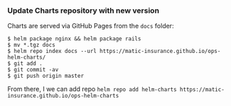 ### Update Charts repository with new version

Charts are served via GitHub Pages from the `docs` folder:

```console
$ helm package nginx && helm package rails
$ mv *.tgz docs
$ helm repo index docs --url https://matic-insurance.github.io/ops-helm-charts/
$ git add .
$ git commit -av
$ git push origin master
```

From there, I we can add repo `helm repo add helm-charts https://matic-insurance.github.io/ops-helm-charts`
